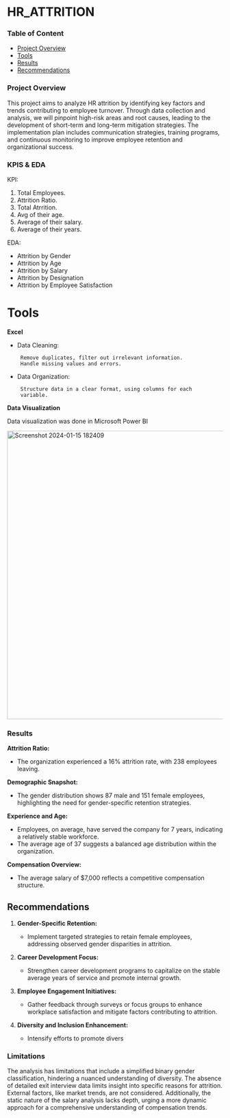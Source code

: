 # HR_ATTRITION


### Table of Content

 - [Project Overview](#project-overview)
 - [Tools](#tools)
 - [Results](#results)
 - [Recommendations](#recommendations)
   
   
### Project Overview

This project aims to analyze HR attrition by identifying key factors and trends contributing to employee turnover. Through data collection and analysis, we will pinpoint high-risk areas and root causes, leading to the development of short-term and long-term mitigation strategies. The implementation plan includes communication strategies, training programs, and continuous monitoring to improve employee retention and organizational success.



### KPIS & EDA
KPI:
1. Total Employees.
2. Attrition Ratio.
3. Total Atrrition.
4. Avg of their age.
5. Average of their salary.
6. Average of their years.
   
EDA:
- Attrition by Gender
- Attrition by Age
- Attrition by Salary
- Attrition by Designation
- Attrition by Employee Satisfaction



# Tools

**Excel**
   - Data Cleaning:

          Remove duplicates, filter out irrelevant information.
          Handle missing values and errors.
   - Data Organization:

          Structure data in a clear format, using columns for each 
          variable.

**Data Visualization**

  Data visualization was done in Microsoft Power BI


<img width="672" alt="Screenshot 2024-01-15 182409" src="https://github.com/RafiurRahmanRowdra/HR_ATTRITION/assets/156413261/079dd503-a2df-4c82-a536-1e19390d7474">



### Results

**Attrition Ratio:** 

   - The organization experienced a 16% attrition rate, with 238 employees 
     leaving.
     
**Demographic Snapshot:**

   - The gender distribution shows 87 male and 151 female employees, 
     highlighting the need for gender-specific retention strategies.

**Experience and Age:**

   - Employees, on average, have served the company for 7 years, indicating 
     a relatively stable workforce.
   - The average age of 37 suggests a balanced age distribution within the 
     organization.
     
 **Compensation Overview:**
 
   - The average salary of $7,000 reflects a competitive compensation 
     structure.

## Recommendations

1. **Gender-Specific Retention:**
   - Implement targeted strategies to retain female employees, addressing observed gender disparities in attrition.

2. **Career Development Focus:**
   - Strengthen career development programs to capitalize on the stable average years of service and promote internal growth.

3. **Employee Engagement Initiatives:**
   - Gather feedback through surveys or focus groups to enhance workplace satisfaction and mitigate factors contributing to attrition.

4. **Diversity and Inclusion Enhancement:**
   - Intensify efforts to promote divers
  

### Limitations

The analysis has limitations that include a simplified binary gender classification, hindering a nuanced understanding of diversity. The absence of detailed exit interview data limits insight into specific reasons for attrition. External factors, like market trends, are not considered. Additionally, the static nature of the salary analysis lacks depth, urging a more dynamic approach for a comprehensive understanding of compensation trends.
